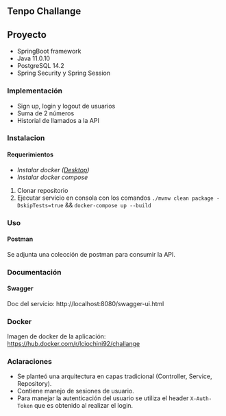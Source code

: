 ## Tenpo Challange

## Proyecto
- SpringBoot framework 
- Java 11.0.10
- PostgreSQL 14.2
- Spring Security y Spring Session

### Implementación
- Sign up, login y logout de usuarios
- Suma de 2 números
- Historial de llamados a la API

### Instalacion

#### Requerimientos
- _Instalar docker ([Desktop](https://www.docker.com/products/docker-desktop/))_
- _Instalar docker compose_

1. Clonar repositorio
2. Ejecutar servicio en consola con los comandos ``./mvnw clean package -DskipTests=true`` && ``docker-compose up --build``

### Uso 
#### Postman
Se adjunta una colección de postman para consumir la API.

### Documentación
#### Swagger
Doc del servicio: http://localhost:8080/swagger-ui.html

### Docker
Imagen de docker de la aplicación: https://hub.docker.com/r/lciochini92/challange

### Aclaraciones
- Se planteó una arquitectura en capas tradicional (Controller, Service, Repository).
- Contiene manejo de sesiones de usuario.
- Para manejar la autenticación del usuario se utiliza el header `X-Auth-Token` que es obtenido al realizar el login.
